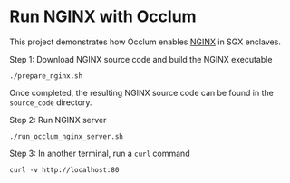 # Run NGINX with Occlum

This project demonstrates how Occlum enables [NGINX](https://nginx.org/en/) in SGX enclaves.

Step 1: Download NGINX source code and build the NGINX executable
```
./prepare_nginx.sh
```
Once completed, the resulting NGINX source code can be found in the `source_code` directory.

Step 2: Run NGINX server
```
./run_occlum_nginx_server.sh
```

Step 3: In another terminal, run a `curl` command
```
curl -v http://localhost:80
```
